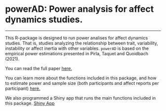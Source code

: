 # powerAD: Power analysis for affect dynamics studies.
***

This R-package is designed to run power analises for affect dynamics studies. That is, studies analyzing the relationship between trait, variability, instability or affect inertia with other variables. `powerAD` is based on the empirical power estimations presented in Pirla, Taquet and Quoidbach (2021). 

You can read the full paper [here.](https://www.google.com)

You can learn more about the functions included in this package, and how to estimate power and sample size (both participants and affect reports per participant) [here.](https://www.google.com)

We also programmed a Shiny app that runs the main functions included in this package. [Shiny App](https://www.google.com)
